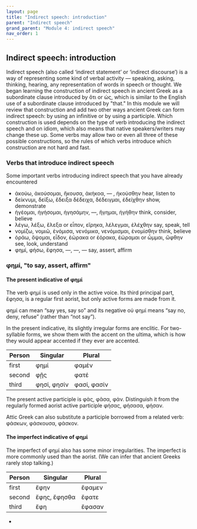 ```yaml
---
layout: page
title: "Indirect speech: introduction"
parent: "Indirect speech"
grand_parent: "Module 4: indirect speech"
nav_order: 1
---
```


## Indirect speech: introduction


Indirect speech (also called ‘indirect statement’ or ‘indirect discourse’) is a way of representing some kind of verbal activity — speaking, asking, thinking, hearing, any representation of words in speech or thought. We began learning the construction of indirect speech in ancient Greek as a subordinate clause introduced by ὅτι or ὡς, which is similar to the English use of a subordinate clause introduced by "that." In this module we will review that construction and add two other ways ancient Greek can form indirect speech: by using an infinitive or by using a participle. Which construction is used depends on the type of verb introducing the indirect speech and on idiom, which also means that native speakers/writers may change these up. Some verbs may allow two or even all three of these possible constructions, so the rules of which verbs introduce which construction are not hard and fast.

### Verbs that introduce indirect speech

Some important verbs introducing indirect speech that you have already encountered

- ἀκούω, ἀκούσομαι, ἤκουσα, ἀκήκοα, — , ἠκούσθην  hear, listen to
- δείκνυμι, δείξω, ἔδειξα δέδειχα, δέδειγμαι, ἐδείχθην show, demonstrate
- ἡγέομαι, ἡγήσομαι, ἡγησάμην, —, ἥγημαι, ἡγήθην  think, consider, believe
- λέγω, λέξω, ἔλεξα or εἶπον, εἴρηκα, λέλεγμαι, ἐλέχθην  say, speak, tell
- νομίζω, νομιῶ, ἐνόμισα, νενόμικα, νενόμισμαι, ἐνομίσθην  think, believe
- ὁράω, ὄψομαι, εἶδον, ἑώρακα or ἑόρακα, ἑώραμαι or ὦμμαι, ὤφθην  see, look, understand
- φημί, φήσω, ἔφησα, —, —, —  say, assert, affirm

### φημί, "to say, assert, affirm"

#### The present indicative of φημί

The verb φημί is used only in the active voice. Its third principal part, ἔφησα, is a regular first aorist, but only active forms are made from it. 

φημί can mean “say yes, say so” and its negative οὐ φημί means “say no, deny, refuse” (rather than “not say”).

In the present indicative, its slightly irregular forms are enclitic. For two-syllable forms, we show them with the accent on the ultima, which is how they would appear accented if they ever are accented.

| Person | Singular | Plural |
| --- | --- | --- |
| first | φημί |  φαμέν |
| second |φῇς |  φατέ |
| third |φησί, φησίν | φασί, φασίν |

The present active participle is φάς, φᾶσα, φάν. Distinguish it  from the regularly formed aorist active participle φήσας, φήσασα, φήσαν.

Attic Greek can also substitute a participle borrowed from a related verb: φάσκων, φάσκουσα, φάσκον.

#### The imperfect indicative of φημί

The imperfect of φημί also has some minor irregularities. The imperfect is more commonly used than the aorist. (We can infer that ancient Greeks rarely stop talking.)

| Person | Singular | Plural |
| --- | --- | --- |
| first |ἔφην | ἔφαμεν |
| second |ἔφης, ἔφησθα | ἔφατε |
| third |ἔφη | ἔφασαν |


- 

